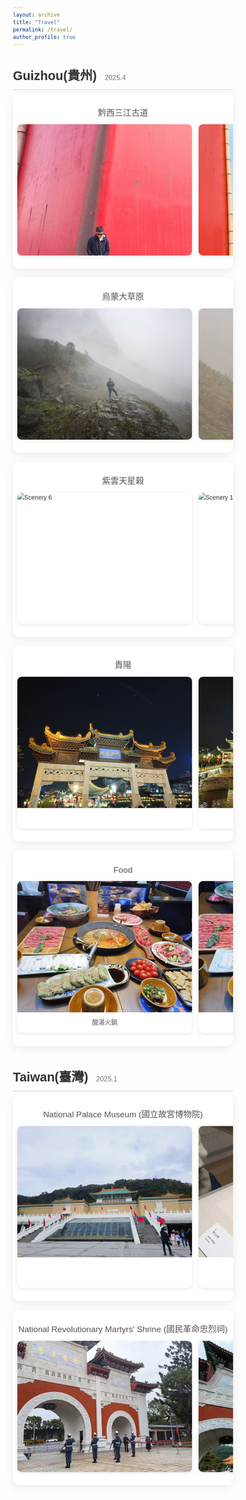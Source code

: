```yaml
---
layout: archive
title: "Travel"
permalink: /travel/
author_profile: true
---
```


<style>
  @import url('https://fonts.googleapis.com/css2?family=Poppins:wght@300;400;600&display=swap');

  .travel-log-container {
    font-family: 'Poppins', sans-serif;
    color: #333;
    line-height: 1.6;
    margin-top: 2rem;
  }

  .trip-section {
    margin-bottom: 3rem;
  }

  .trip-section h2 {
    font-size: 1.8rem;
    font-weight: 600;
    margin-bottom: 0.5rem;
    border-bottom: 2px solid #e0e0e0;
    padding-bottom: 0.5rem;
  }

  .trip-section h2 .trip-date {
    font-size: 1rem;
    font-weight: 300;
    color: #777;
    margin-left: 10px;
  }

  .slider-title {
    font-size: 1.2rem;
    font-weight: 500;
    margin: 10px 0;
    color: #555;
    text-align: center;
  }

  .slider-container {
    position: relative;
    overflow-x: auto;
    /* Increased vertical padding to give cards room to "pop out" */
    padding: 20px 10px;
    background: #ffffff;
    border-radius: 15px;
    box-shadow: 0 5px 20px rgba(0,0,0,0.08);
    margin-bottom: 20px;
    scrollbar-color: #888 #f1f1f1;
    cursor: grab;
    /* Clip content to padding box to prevent scrollbar from overlapping content */
    overflow-clip-margin: content-box;
  }
  
  .slider-container::-webkit-scrollbar { height: 8px; }
  .slider-container::-webkit-scrollbar-track { background: #f1f1f1; border-radius: 10px; }
  .slider-container::-webkit-scrollbar-thumb { background: #888; border-radius: 10px; }
  .slider-container::-webkit-scrollbar-thumb:hover { background: #555; }

  .slider-track {
    display: flex;
    gap: 15px;
    user-select: none;
    padding-bottom: 10px;
  }

  .photo-card {
    flex: 0 0 400px;
    background: #fff;
    border-radius: 10px;
    overflow: hidden;
    box-shadow: 0 2px 8px rgba(0,0,0,0.1);
    position: relative;
    cursor: pointer;
    z-index: 1;
    transition: transform 0.3s ease, box-shadow 0.3s ease;
  }

  .photo-card:hover {
    /* Scale up and lift the card to make it pop out */
    transform: scale(1.05) translateY(-5px);
    box-shadow: 0 10px 25px rgba(0,0,0,0.2);
    z-index: 10; /* Ensure the hovered card is on top of others */
  }

  .photo-card img {
    width: 100%;
    height: 300px;
    object-fit: cover;
    display: block;
    pointer-events: none;
  }
  
  .photo-card .caption {
    padding: 12px;
    text-align: center;
  }

  .photo-card p {
    margin: 0;
    font-size: 0.9rem;
    color: #555;
  }
  
  .modal {
    display: none;
    position: fixed;
    z-index: 1000;
    left: 0;
    top: 0;
    width: 100%;
    height: 100%;
    background-color: rgba(0, 0, 0, 0.9);
  }

  .modal-content {
    margin: auto;
    display: block;
    max-width: 95%;
    max-height: 95%;
    position: absolute;
    top: 50%;
    left: 50%;
    transform: translate(-50%, -50%);
  }

  .close {
    position: absolute;
    top: 15px;
    right: 35px;
    color: #f1f1f1;
    font-size: 40px;
    font-weight: bold;
    transition: 0.3s;
    cursor: pointer;
    z-index: 1001;
  }

  .close:hover, .close:focus { color: #bbb; text-decoration: none; }
</style>

<div class="travel-log-container">
  <div class="trip-section">
    <h2>Guizhou(貴州) <span class="trip-date">2025.4</span></h2>
    <div class="slider-container">
      <h3 class="slider-title">黔西三江古道</h3>
      <div class="slider-track">
        <div class="photo-card"><img src="/images/travel/guizhou/guizhou1.jpg" alt="Scenery 1"></div>
        <div class="photo-card"><img src="/images/travel/guizhou/guizhou2.jpg" alt="Scenery 2"></div>
        <div class="photo-card"><img src="/images/travel/guizhou/guizhou3.jpg" alt="Scenery 3"></div>
        <div class="photo-card"><img src="/images/travel/guizhou/guizhou4.jpg" alt="Scenery 4"></div>
        <div class="photo-card"><img src="/images/travel/guizhou/guizhou5.jpg" alt="Scenery 5"></div>
        <div class="photo-card"><img src="/images/travel/guizhou/guizhou6.jpg" alt="Scenery 6"></div>
        <div class="photo-card"><img src="/images/travel/guizhou/guizhou7.jpg" alt="Scenery 7"></div>
        <div class="photo-card"><img src="/images/travel/guizhou/guizhou8.jpg" alt="Scenery 8"></div>
        <div class="photo-card"><img src="/images/travel/guizhou/guizhou9.jpg" alt="Scenery 9"></div>
      </div>
    </div>
    <div class="slider-container">
      <h3 class="slider-title">烏蒙大草原</h3>
      <div class="slider-track">
        <div class="photo-card"><img src="/images/travel/guizhou/guizhou11.jpg" alt="Scenery 1"></div>
        <div class="photo-card"><img src="/images/travel/guizhou/guizhou12.jpg" alt="Scenery 2"></div>
        <div class="photo-card"><img src="/images/travel/guizhou/guizhou13.jpg" alt="Scenery 3"></div>
        <div class="photo-card"><img src="/images/travel/guizhou/guizhou14.jpg" alt="Scenery 4"></div>
        <div class="photo-card"><img src="/images/travel/guizhou/guizhou15.jpg" alt="Scenery 5"></div>
        <div class="photo-card"><img src="/images/travel/guizhou/guizhou16.jpg" alt="Scenery 6"></div>
        <div class="photo-card"><img src="/images/travel/guizhou/guizhou17.jpg" alt="Scenery 7"></div>
        <div class="photo-card"><img src="/images/travel/guizhou/guizhou18.jpg" alt="Scenery 8"></div>
        <div class="photo-card"><img src="/images/travel/guizhou/guizhou10.jpg" alt="Scenery 8"></div>
        <div class="photo-card"><img src="/images/travel/guizhou/guizhou19.jpg" alt="Scenery 8"></div>
        <div class="photo-card"><img src="/images/travel/guizhou/guizhou20.jpg" alt="Scenery 8"></div>
        <div class="photo-card"><img src="/images/travel/guizhou/guizhou21.jpg" alt="Scenery 8"></div>
        <div class="photo-card"><img src="/images/travel/guizhou/guizhou22.jpg" alt="Scenery 8"></div>
        <div class="photo-card"><img src="/images/travel/guizhou/guizhou23.jpg" alt="Scenery 8"></div>
        <div class="photo-card"><img src="/images/travel/guizhou/guizhou24.jpg" alt="Scenery 8"></div>
        <div class="photo-card"><img src="/images/travel/guizhou/guizhou25.jpg" alt="Scenery 8"></div>
        <div class="photo-card"><img src="/images/travel/guizhou/guizhou26.jpg" alt="Scenery 8"></div>
        <div class="photo-card"><img src="/images/travel/guizhou/guizhou27.jpg" alt="Scenery 8"></div>
      </div>
    </div>
    <div class="slider-container">
      <h3 class="slider-title">紫雲天星榖</h3>
      <div class="slider-track">
        <div class="photo-card"><img src="/images/travel/guizhou/guizhou41.jpg" alt="Scenery 6"></div>
        <div class="photo-card"><img src="/images/travel/guizhou/guizhou30.jpg" alt="Scenery 1"></div>
        <div class="photo-card"><img src="/images/travel/guizhou/guizhou39.jpg" alt="Scenery 4"></div>
        <div class="photo-card"><img src="/images/travel/guizhou/guizhou40.jpg" alt="Scenery 5"></div>
        <div class="photo-card"><img src="/images/travel/guizhou/guizhou31.jpg" alt="Scenery 2"></div>
        <div class="photo-card"><img src="/images/travel/guizhou/guizhou32.jpg" alt="Scenery 3"></div>
        <div class="photo-card"><img src="/images/travel/guizhou/guizhou33.jpg" alt="Scenery 4"></div>
        <div class="photo-card"><img src="/images/travel/guizhou/guizhou35.jpg" alt="Scenery 6"></div>
        <div class="photo-card"><img src="/images/travel/guizhou/guizhou38.jpg" alt="Scenery 3"></div>
        <div class="photo-card"><img src="/images/travel/guizhou/guizhou43.jpg" alt="Scenery 3"></div>
        <div class="photo-card"><img src="/images/travel/guizhou/guizhou36.jpg" alt="Scenery 1"></div>
        <div class="photo-card"><img src="/images/travel/guizhou/guizhou45.jpg" alt="Scenery 5"></div>
      </div>
    </div>
    <div class="slider-container">
      <h3 class="slider-title">貴陽</h3>
      <div class="slider-track">
        <div class="photo-card"><img src="/images/travel/guizhou/guiyang1.jpg" alt="Scenery 1"></div>
        <div class="photo-card"><img src="/images/travel/guizhou/guiyang2.jpg" alt="Scenery 2"></div>
        <div class="photo-card"><img src="/images/travel/guizhou/guiyang3.jpg" alt="Scenery 3"></div>
        <div class="photo-card"><img src="/images/travel/guizhou/guiyang4.jpg" alt="Scenery 4"></div>
        <div class="photo-card"><img src="/images/travel/guizhou/guiyang5.jpg" alt="Scenery 5"><div class="caption"><p>甲秀樓</p></div></div>
        <div class="photo-card"><img src="/images/travel/guizhou/guiyang6.jpg" alt="Scenery 6"></div>
      </div>
    </div>
    <div class="slider-container">
      <h3 class="slider-title">Food</h3>
      <div class="slider-track">
        <div class="photo-card"><img src="/images/travel/guizhou/eat1.jpg" alt="Scenery 1"><div class="caption"><p>酸湯火鍋</p></div></div>
        <div class="photo-card"><img src="/images/travel/guizhou/eat8.jpg" alt="Scenery 6"><div class="caption"><p>酸湯火鍋</p></div></div>
        <div class="photo-card"><img src="/images/travel/guizhou/eat5.jpg" alt="Scenery 5"><div class="caption"><p>安順烤小腸</p></div></div>
        <div class="photo-card"><img src="/images/travel/guizhou/eat6.jpg" alt="Scenery 6"><div class="caption"><p>安順烤小腸</p></div></div>
        <div class="photo-card"><img src="/images/travel/guizhou/eat14.jpg" alt="Scenery 6"><div class="caption"><p>安順烤小腸</p></div></div>
        <div class="photo-card"><img src="/images/travel/guizhou/eat10.jpg" alt="Scenery 6"><div class="caption"><p>六盤水豆米火鍋</p></div></div>
        <div class="photo-card"><img src="/images/travel/guizhou/eat12.jpg" alt="Scenery 6"><div class="caption"><p>地攤火鍋</p></div></div>
        <div class="photo-card"><img src="/images/travel/guizhou/eat13.jpg" alt="Scenery 6"><div class="caption"><p>地攤火鍋</p></div></div>
        <div class="photo-card"><img src="/images/travel/guizhou/eat2.jpg" alt="Scenery 2"></div>
        <div class="photo-card"><img src="/images/travel/guizhou/eat3.jpg" alt="Scenery 3"></div>
        <div class="photo-card"><img src="/images/travel/guizhou/eat4.jpg" alt="Scenery 4"></div>
        <div class="photo-card"><img src="/images/travel/guizhou/eat7.jpg" alt="Scenery 6"></div>
      </div>
    </div>
  </div>

  <div class="trip-section">
    <h2>Taiwan(臺灣) <span class="trip-date">2025.1</span></h2>
    <div class="slider-container">
      <h3 class="slider-title">National Palace Museum (國立故宮博物院)</h3>
      <div class="slider-track">
        <div class="photo-card">
            <img src="/images/travel/taiwan/taiwan1.jpg" alt="Museum">
        </div>
        <div class="photo-card">
          <img src="/images/travel/taiwan/taiwan2.jpg" alt="Jadeite Cabbage">
          <div class="caption"><p>Jadeite Cabbage (翠玉白菜)</p></div>
        </div>
        <div class="photo-card">
            <img src="/images/travel/taiwan/taiwan3.jpg" alt="Museum">
            <div class="caption"><p>Gilt Bronze Pagoda, Ming dynasty with inscription Chongzhen 4th year (明 崇禎四年銘 青銅鎏金佛塔)</p></div>
        </div>
      </div>
    </div>
    <div class="slider-container">
      <h3 class="slider-title">National Revolutionary Martyrs' Shrine (國民革命忠烈祠)</h3>
      <div class="slider-track">
        <div class="photo-card"><img src="/images/travel/taiwan/taiwan11.jpg" alt="Shrine 1"></div>
        <div class="photo-card"><img src="/images/travel/taiwan/taiwan12.jpg" alt="Shrine 2"></div>
        <div class="photo-card"><img src="/images/travel/taiwan/taiwan13.jpg" alt="Shrine 3"></div>
      </div>
    </div>
  </div>
</div>

<!-- Image Modal -->
<div id="imageModal" class="modal">
  <span class="close">&times;</span>
  <img class="modal-content" id="modalImage">
</div>

<script>
  // The script remains unchanged as all modifications were handled with CSS.
  document.addEventListener('DOMContentLoaded', function() {
    // --- Slider Drag and Wheel Scroll Logic ---
    const sliders = document.querySelectorAll('.slider-container');
    sliders.forEach(function(slider) {
      slider.addEventListener('wheel', (e) => { if (slider.scrollWidth > slider.clientWidth) slider.scrollLeft += e.deltaY; }, { passive: true });
      let isDragging = false, startPos, scrollLeft;
      slider.addEventListener('mousedown', (e) => {
        if (e.button !== 0) return;
        isDragging = true;
        startPos = e.pageX - slider.offsetLeft;
        scrollLeft = slider.scrollLeft;
        slider.style.cursor = 'grabbing';
      });
      slider.addEventListener('mouseleave', () => { isDragging = false; slider.style.cursor = 'grab'; });
      slider.addEventListener('mouseup', () => { isDragging = false; slider.style.cursor = 'grab'; });
      slider.addEventListener('mousemove', (e) => {
        if (!isDragging) return;
        e.preventDefault();
        const x = e.pageX - slider.offsetLeft;
        const walk = (x - startPos) * 2;
        slider.scrollLeft = scrollLeft - walk;
      });
    });
    
    // --- Image Double-Click to Fullscreen Logic ---
    const modal = document.getElementById('imageModal');
    const modalImg = document.getElementById('modalImage');
    const closeBtn = document.querySelector('#imageModal .close');
    const photoCards = document.querySelectorAll('.photo-card');

    const openFullScreen = (imgSrc) => {
      modalImg.src = imgSrc;
      modal.style.display = 'flex';
      
      const elem = modal;
      if (elem.requestFullscreen) {
        elem.requestFullscreen();
      } else if (elem.webkitRequestFullscreen) { /* Safari */
        elem.webkitRequestFullscreen();
      } else if (elem.msRequestFullscreen) { /* IE11 */
        elem.msRequestFullscreen();
      }
    };

    const closeFullScreen = () => {
      if (document.fullscreenElement || document.webkitFullscreenElement || document.msFullscreenElement) {
        if (document.exitFullscreen) {
          document.exitFullscreen();
        } else if (document.webkitExitFullscreen) { /* Safari */
          document.webkitExitFullscreen();
        } else if (document.msExitFullscreen) { /* IE11 */
          document.msExitFullscreen();
        }
      } else {
        modal.style.display = 'none';
      }
    };

    photoCards.forEach(card => {
      card.addEventListener('dblclick', function() {
        const img = this.querySelector('img');
        if (img) openFullScreen(img.src);
      });
    });

    closeBtn.addEventListener('click', closeFullScreen);

    const onFullScreenChange = () => {
      const isFullscreen = document.fullscreenElement || document.webkitFullscreenElement || document.msFullscreenElement;
      if (!isFullscreen) {
        modal.style.display = 'none';
      }
    };

    document.addEventListener('fullscreenchange', onFullScreenChange);
    document.addEventListener('webkitfullscreenchange', onFullScreenChange);
    document.addEventListener('msfullscreenchange', onFullScreenChange);
  });
</script>